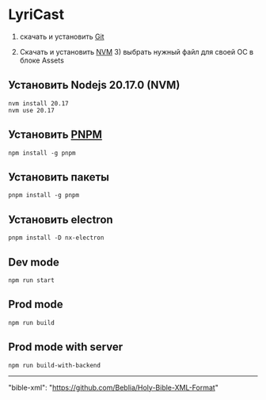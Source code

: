 # LyriCast

1) скачать и установить [Git](https://git-scm.com/downloads)
 
2) Скачать и установить [NVM](https://github.com/coreybutler/nvm-windows/releases)
   3) выбрать нужный файл для своей ОС в блоке Assets

## Установить Nodejs 20.17.0 (NVM)
````shell
nvm install 20.17
nvm use 20.17
````

## Установить [PNPM](https://pnpm.io/installation)
````shell
npm install -g pnpm
````

## Установить пакеты
````shell
pnpm install -g pnpm
````

## Установить electron
````shell
pnpm install -D nx-electron
````

## Dev mode

````shell
npm run start
````

## Prod mode

````shell 
npm run build
````
## Prod mode with server

````shell 
npm run build-with-backend
````

------ 
"bible-xml": "https://github.com/Beblia/Holy-Bible-XML-Format"
